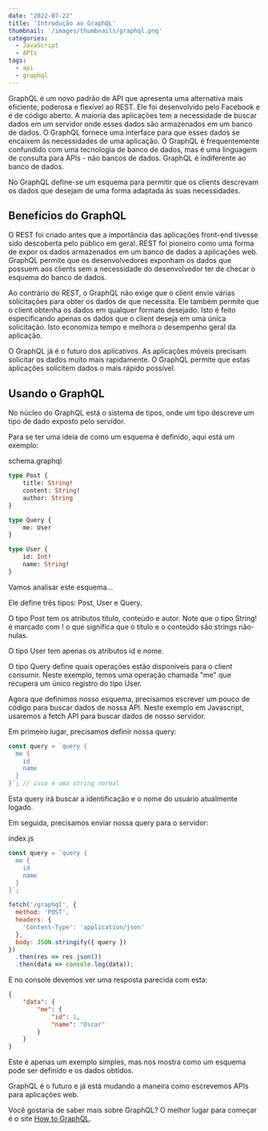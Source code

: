 ```yaml
---
date: "2022-07-22"
title: 'Introdução ao GraphQL'
thumbnail: '/images/thumbnails/graphql.png'
categories:
  - JavaScript
  - APIs
tags:
  - api
  - graphql
---
```


GraphQL é um novo padrão de API que apresenta uma alternativa mais eficiente, poderosa e flexível ao REST. Ele foi desenvolvido pelo Facebook e é de código aberto. A maioria das aplicações tem a necessidade de buscar dados em um servidor onde esses dados são armazenados em um banco de dados. O GraphQL fornece uma interface para que esses dados se encaixem às necessidades de uma aplicação. O GraphQL é frequentemente confundido com uma tecnologia de banco de dados, mas é uma linguagem de consulta para APIs - não bancos de dados. GraphQL é indiferente ao banco de dados.

No GraphQL define-se um esquema para permitir que os clients descrevam os dados que desejam de uma forma adaptada às suas necessidades.

## Benefícios do GraphQL

O REST foi criado antes que a importância das aplicações front-end tivesse sido descoberta pelo público em geral. REST foi pioneiro como uma forma de expor os dados armazenados em um banco de dados a aplicações web. GraphQL permite que os desenvolvedores exponham os dados que possuem aos clients sem a necessidade do desenvolvedor ter de checar o esquema do banco de dados.

Ao contrário do REST, o GraphQL não exige que o client envie várias solicitações para obter os dados de que necessita. Ele também permite que o client obtenha os dados em qualquer formato desejado. Isto é feito especificando apenas os dados que o client deseja em uma única solicitação. Isto economiza tempo e melhora o desempenho geral da aplicação.

O GraphQL já é o futuro dos aplicativos. As aplicações móveis precisam solicitar os dados muito mais rapidamente. O GraphQL permite que estas aplicações solicitem dados o mais rápido possível.

## Usando o GraphQL

No núcleo do GraphQL está o sistema de tipos, onde um tipo descreve um tipo de dado exposto pelo servidor.

Para se ter uma ideia de como um esquema é definido, aqui está um exemplo:

<div class="filename">schema.graphql</div>

```graphql
type Post { 
	title: String!
	content: String!
	author: String
}

type Query {
	me: User
}

type User {
	id: Int!
	name: String!
}
```

Vamos analisar este esquema...

Ele define três tipos: Post, User e Query.

O tipo Post tem os atributos título, conteúdo e autor. Note que o tipo String! é marcado com ! o que significa que o título e o conteúdo são strings não-nulas.

O tipo User tem apenas os atributos id e nome.

O tipo Query define quais operações estão disponíveis para o client consumir. Neste exemplo, temos uma operação chamada "me" que recupera um único registro do tipo User.

Agora que definimos nosso esquema, precisamos escrever um pouco de código para buscar dados de nossa API. Neste exemplo em Javascript, usaremos a fetch API para buscar dados de nosso servidor.

Em primeiro lugar, precisamos definir nossa query:

```javascript
const query = `query {
  me {
    id
    name
  }
}`; // isso é uma string normal
```

Esta query irá buscar a identificação e o nome do usuário atualmente logado.

Em seguida, precisamos enviar nossa query para o servidor:

<div class="filename">index.js</div>

```javascript
const query = `query {
  me {
    id
    name
  }
}`;

fetch('/graphql', {
  method: 'POST',
  headers: {
    'Content-Type': 'application/json'
  },
  body: JSON.stringify({ query })
})
  .then(res => res.json())
  .then(data => console.log(data));
```

E no console devemos ver uma resposta parecida com esta:

```json
{
	"data": {
		"me": {
			"id": 1,
			"name": "Oscar"
		}
	}
}
```

Este é apenas um exemplo simples, mas nos mostra como um esquema pode ser definido e os dados obtidos.

GraphQL é o futuro e já está mudando a maneira como escrevemos APIs para aplicações web.

Você gostaria de saber mais sobre GraphQL? O melhor lugar para começar é o site [How to GraphQL](https://www.howtographql.com/).